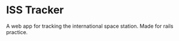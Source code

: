 ISS Tracker
===========

A web app for tracking the international space station. Made for rails practice.
